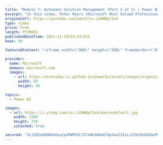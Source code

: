 ```yaml
---
title: "Module 7: Automate Solution Management (Part 2 of 2) | Power BI Developer in a Day"
excerpt: "In this video, Peter Myers (Microsoft Most Valued Professional, and course developer) demonstrates how to use PowerShell scripts to automate solution management. It is video 19 of 21.  The Power BI Developer in a Day online course empowers you as an app developer with the technical knowledge required"
originalUrl: https://youtube.com/watch?v=-LGOWDpC3x4
type: video
price: Free
length: PT3M45S
publishedDateTime: 2021-11-19T19:53:07Z
heat: 50

featuredContent: "<iframe width=\"800\" height=\"500\" frameborder=\"0\" src=\"https://www.youtube.com/embed/-LGOWDpC3x4\" allow=\"accelerometer; autoplay; encrypted-media; gyroscope; picture-in-picture\" allowfullscreen></iframe>"

provider:
  name: Microsoft
  domain: microsoft.com
  images:
    - url: https://everyday-cc.github.io/powerbi/assets/images/organizations/microsoft.com-50x50.jpg
      width: 50
      height: 50

topics:
  - Power BI

images:
  - url: https://i.ytimg.com/vi/-LGOWDpC3x4/maxresdefault.jpg
    width: 1280
    height: 720
    isCached: true

secured: "3L13QZo0EHKDeGeuCpXPWPEdL5fCVAk3KWxKl8pYaoZ1ZvLsICWJQVG5GQuPmR1BBver4L7vuyspQqE3K7s3aMnwAYMb/v2BoXI2w80dvZ1AukdGrPAswCQftUCfiGCgsvytyWlZ/Uv/j9+hZnm9Xxg8hKW5M6wP5sEha5Wf/PeI8XAh14LdCU5UDHPvtVPXXTYUTrDm5mi2NKHTNlWUrFtemYCmw+S46rK4R/mpuVxOiYwvcVoN1xmdawSKceySj5A0ogAb0RO8Kq//IIDQEK0i5pNXnip4+sKdpi9lX2M84+OI2BIasS+zhUlgYZzHzjx9oB1tqn9CbmA5mxJePV1RA4pvseEcXBBjPpcTc1e8Uiw8bfAFoR1c5kW1RUud+jkpN5jCmgNFZZJN619rc/0ccDlngWdIYBN8NZHGZtg=;Ki7FaIBd8IUeWksCyWNDSg=="
---
```


